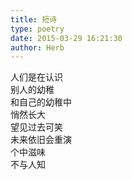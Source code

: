 ```yaml
---  
title: 短诗  
type: poetry  
date: 2015-03-29 16:21:30  
author: Herb    
---  
```

人们是在认识  
别人的幼稚  
和自己的幼稚中  
悄然长大  
望见过去可笑  
未来依旧会重演  
个中滋味  
不与人知